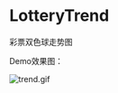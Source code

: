 # LotteryTrend
彩票双色球走势图

Demo效果图：

![trend.gif](http://upload-images.jianshu.io/upload_images/2475558-467c214ecafb2d2c.gif?imageMogr2/auto-orient/strip%7CimageView2/2/w/1240)